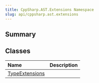 ```yaml
---
title: CppSharp.AST.Extensions Namespace
slug: api/cppsharp.ast.extensions
---
```

## Summary




## Classes

|Name|Description|
|:---|:---|
|[TypeExtensions](/api/cppsharp/ast/extensions/typeextensions)||

